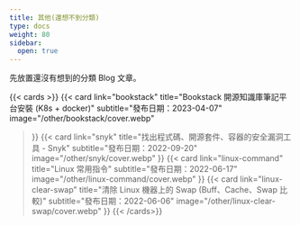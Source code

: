 ```yaml
---
title: 其他(還想不到分類)
type: docs
weight: 80
sidebar:
  open: true
---
```


先放置還沒有想到的分類 Blog 文章。

<!--more-->

{{< cards >}}
{{< card
  link="bookstack"
  title="Bookstack 開源知識庫筆記平台安裝 (K8s + docker)"
  subtitle="發布日期：2023-04-07"
  image="/other/bookstack/cover.webp"
>}}
{{< card
  link="snyk"
  title="找出程式碼、開源套件、容器的安全漏洞工具 - Snyk"
  subtitle="發布日期：2022-09-20"
  image="/other/snyk/cover.webp"
>}}
{{< card
  link="linux-command"
  title="Linux 常用指令"
  subtitle="發布日期：2022-06-17"
  image="/other/linux-command/cover.webp"
>}}
{{< card
  link="linux-clear-swap"
  title="清除 Linux 機器上的 Swap (Buff、Cache、Swap 比較)"
  subtitle="發布日期：2022-06-06"
  image="/other/linux-clear-swap/cover.webp"
>}}
{{< /cards>}}
